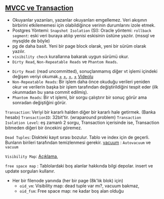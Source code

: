 
## [MVCC ve Transaction](http://www.interdb.jp/pg/pgsql05.html#_5.10.)

 * Okuyanlar yazanları, yazanlar okuyanları emgellemez. Veri akışının birbirini etkilememesi için olabildiğince verinin durumlarını izole etmek.
 * Postgres Yöntemi: `Snapshot Isolation` (SI): Oracle yöntemi: `rollback segment`: eski veri buraya atılıp yenisi eskisinin üstüne yazılır. (mssql ve mysqlde de böyle)
 * pg de daha basit. Yeni bir page block olarak, yeni bir sürüm olarak yazılır.
 * `visibility check` kurallarına bakarak uygun sürümü okur.
 * `Dirty Read`, `Non-Repeatable Reads` ve `Phantom Reads`.
  - `Dirty Read`: (read uncommitted), sonuçlanmamış diğer vt işlemi içindeki değişen veriyi okumak.[+](https://qr.ae/TWnqjY) [+](http://shiroyasha.io/transaction-isolation-levels-in-postgresql.html), [+](https://tapoueh.org/blog/2018/07/postgresql-concurrency-isolation-and-locking/), [+](https://www.cybertec-postgresql.com/en/transactions-in-postgresql-read-committed-vs-repeatable-read/)
  [Videolu](https://pgdash.io/blog/postgres-transactions.html)
  - `Non-Repeatable Reads`: Bir işlem daha önce okuduğu verileri yeniden okur ve verilerin başka bir işlem tarafından değiştirildiğini tespit eder (ilk okunmadan bu yana commit edilmiş).
  - `Phantom Reads`: Bir vt işlemi, bir sorgu çalıştırır bir sonuç görür ama sonradan değiştiğini görür.

`Transaction`: Veriyi bir kararlı halden diğer bir kararlı hale getirmek. (Banka hesabı)
`TransactionID`: 32bit'tir. (wraparound problem)
`Transaction Isolation Level`: eş zamanlı 2 sorgu, Transaction içerisinde ise, Transaction bitmeden diğeri bir öncekini göremez.


`Dead Tuples`: Diskteki kayıt sırası bozulur. Tablo ve index için de geçerli. Bunların birileri tarafından temizlenmesi gerekir.
[vacuum](https://andreigridnev.com/blog/2016-04-01-analyze-reindex-vacuum-in-postgresql/) : `Autovacuum` ve `vacuum`

`Visibility Map`: [Açıklama](http://www.interdb.jp/pg/pgsql06.html), 


`free space map` : Tablolardaki boş alanlar hakkında bilgi depolar. insert ve update sorguları kullanır.

* Her bir filenode yanında (her bir page (8k'lık blok) için)
  - `oid_vm`: Visibility map: dead tuple var mı?, vacuum bakmaz,
  - `oid_fsm`: Free space map:  ne kadar boş alan olduğu